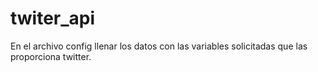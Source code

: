 # twiter_api
En el archivo config llenar los datos con las variables solicitadas que las proporciona twitter.
